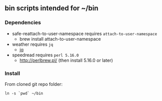 ## bin scripts intended for ~/bin

### Dependencies ###

- safe-reattach-to-user-namespace requires `attach-to-user-namespace` 
    - brew install attach-to-user-namespace
- weather requires `jq` 
    - [jq](http://stedolan.github.io/jq/)
- speedread requires `perl 5.16.0`
    - http://perlbrew.pl/ (then install 5.16.0 or later)

### Install ###

From cloned git repo folder:

    ln -s `pwd` ~/bin
